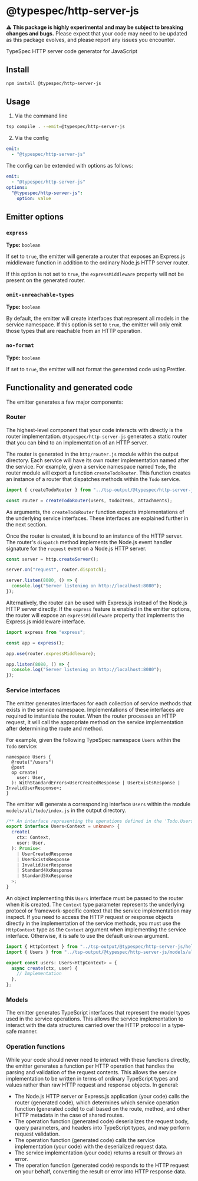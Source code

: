 # @typespec/http-server-js

:warning: **This package is highly experimental and may be subject to breaking changes and bugs.** Please expect that your code may need to be updated as this package evolves, and please report any issues you encounter.

TypeSpec HTTP server code generator for JavaScript

## Install

```bash
npm install @typespec/http-server-js
```

## Usage

1. Via the command line

```bash
tsp compile . --emit=@typespec/http-server-js
```

2. Via the config

```yaml
emit:
  - "@typespec/http-server-js"
```

The config can be extended with options as follows:

```yaml
emit:
  - "@typespec/http-server-js"
options:
  "@typespec/http-server-js":
    option: value
```

## Emitter options

### `express`

**Type:** `boolean`

If set to `true`, the emitter will generate a router that exposes an Express.js middleware function in addition to the ordinary Node.js HTTP server router.

If this option is not set to `true`, the `expressMiddleware` property will not be present on the generated router.

### `omit-unreachable-types`

**Type:** `boolean`

By default, the emitter will create interfaces that represent all models in the service namespace. If this option is set to `true`, the emitter will only emit those types that are reachable from an HTTP operation.

### `no-format`

**Type:** `boolean`

If set to `true`, the emitter will not format the generated code using Prettier.

## Functionality and generated code

The emitter generates a few major components:

### Router

The highest-level component that your code interacts with directly is the router implementation.
`@typespec/http-server-js` generates a static router that you can bind to an implementation of an HTTP server.

The router is generated in the `http/router.js` module within the output directory. Each service will have its own
router implementation named after the service. For example, given a service namespace named `Todo`, the router module
will export a function `createTodoRouter`. This function creates an instance of a router that dispatches methods within
the `Todo` service.

```ts
import { createTodoRouter } from "../tsp-output/@typespec/http-server-js/http/router.js";

const router = createTodoRouter(users, todoItems, attachments);
```

As arguments, the `createTodoRouter` function expects implementations of the underlying service interfaces. These
interfaces are explained further in the next section.

Once the router is created, it is bound to an instance of the HTTP server. The router's `dispatch` method implements the
Node.js event handler signature for the `request` event on a Node.js HTTP server.

```ts
const server = http.createServer();

server.on("request", router.dispatch);

server.listen(8080, () => {
  console.log("Server listening on http://localhost:8080");
});
```

Alternatively, the router can be used with Express.js instead of the Node.js HTTP server directly. If the `express`
feature is enabled in the emitter options, the router will expose an `expressMiddleware` property that implements the
Express.js middleware interface.

```ts
import express from "express";

const app = express();

app.use(router.expressMiddleware);

app.listen(8080, () => {
  console.log("Server listening on http://localhost:8080");
});
```

### Service interfaces

The emitter generates interfaces for each collection of service methods that exists in the service namespace.
Implementations of these interfaces are required to instantiate the router. When the router processes an HTTP request,
it will call the appropriate method on the service implementation after determining the route and method.

For example, given the following TypeSpec namespace `Users` within the `Todo` service:

```tsp
namespace Users {
  @route("/users")
  @post
  op create(
    user: User,
  ): WithStandardErrors<UserCreatedResponse | UserExistsResponse | InvalidUserResponse>;
}
```

The emitter will generate a corresponding interface `Users` within the module `models/all/todo/index.js` in the output
directory.

```ts
/** An interface representing the operations defined in the 'Todo.Users' namespace. */
export interface Users<Context = unknown> {
  create(
    ctx: Context,
    user: User,
  ): Promise<
    | UserCreatedResponse
    | UserExistsResponse
    | InvalidUserResponse
    | Standard4XxResponse
    | Standard5XxResponse
  >;
}
```

An object implementing this `Users` interface must be passed to the router when it is created. The `Context` type
parameter represents the underlying protocol or framework-specific context that the service implementation may inspect.
If you need to access the HTTP request or response objects directly in the implementation of the service methods, you
must use the `HttpContext` type as the `Context` argument when implementing the service interface. Otherwise, it is safe
to use the default `unknown` argument.

```ts
import { HttpContext } from "../tsp-output/@typespec/http-server-js/helpers/router.js";
import { Users } from "../tsp-output/@typespec/http-server-js/models/all/todo/index.js";

export const users: Users<HttpContext> = {
  async create(ctx, user) {
    // Implementation
  },
};
```

### Models

The emitter generates TypeScript interfaces that represent the model types used in the service operations. This allows
the service implementation to interact with the data structures carried over the HTTP protocol in a type-safe manner.

### Operation functions

While your code should never need to interact with these functions directly, the emitter generates a function per HTTP
operation that handles the parsing and validation of the request contents. This allows the service implementation to be
written in terms of ordinary TypeScript types and values rather than raw HTTP request and response objects. In general:

- The Node.js HTTP server or Express.js application (your code) calls the router (generated code), which determines
  which service operation function (generated code) to call based on the route, method, and other HTTP metadata in the
  case of shared routes.
- The operation function (generated code) deserializes the request body, query parameters, and headers into TypeScript
  types, and may perform request validation.
- The operation function (generated code) calls the service implementation (your code) with the deserialized request
  data.
- The service implementation (your code) returns a result or throws an error.
- The operation function (generated code) responds to the HTTP request on your behalf, converting the result or error
  into HTTP response data.
